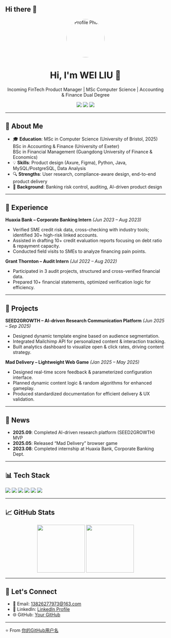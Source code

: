 ## Hi there 👋

<!--
**ir24727/ir24727** is a ✨ _special_ ✨ repository because its `README.md` (this file) appears on your GitHub profile.

<!-- 个人主页 README.md -->

<!-- 顶部 Banner / 头像 -->
<p align="center">
  <img src="https://avatars.githubusercontent.com/你的GitHub用户名" width="120" style="border-radius:50%;" alt="Profile Photo" />
</p>

<h1 align="center">Hi, I'm WEI LIU 👋</h1>
<p align="center">
  Incoming FinTech Product Manager | MSc Computer Science | Accounting & Finance Dual Degree
</p>

<!-- 徽章 -->
<p align="center">
  <a href="mailto:13826277973@163.com"><img src="https://img.shields.io/badge/Email-Contact-blue?style=flat&logo=gmail" /></a>
  <a href="https://www.linkedin.com/"><img src="https://img.shields.io/badge/LinkedIn-Profile-blue?style=flat&logo=linkedin" /></a>
  <a href="https://github.com/你的GitHub用户名"><img src="https://img.shields.io/github/followers/你的GitHub用户名?label=Follow&style=social" /></a>
</p>

---

## 🎯 About Me
- 🎓 **Education**: MSc in Computer Science (University of Bristol, 2025)  
  BSc in Accounting & Finance (University of Exeter)  
  BSc in Financial Management (Guangdong University of Finance & Economics)  
- 💡 **Skills**: Product design (Axure, Figma), Python, Java, MySQL/PostgreSQL, Data Analysis  
- 🔍 **Strengths**: User research, compliance-aware design, end-to-end product delivery  
- 🏦 **Background**: Banking risk control, auditing, AI-driven product design  

---

## 💼 Experience

**Huaxia Bank – Corporate Banking Intern** *(Jun 2023 – Aug 2023)*  
- Verified SME credit risk data, cross-checking with industry tools; identified 30+ high-risk linked accounts.  
- Assisted in drafting 10+ credit evaluation reports focusing on debt ratio & repayment capacity.  
- Conducted field visits to SMEs to analyze financing pain points.

**Grant Thornton – Audit Intern** *(Jul 2022 – Aug 2022)*  
- Participated in 3 audit projects, structured and cross-verified financial data.  
- Prepared 10+ financial statements, optimized verification logic for efficiency.  

---

## 🚀 Projects

**SEED2GROWTH – AI-driven Research Communication Platform** *(Jun 2025 – Sep 2025)*  
- Designed dynamic template engine based on audience segmentation.  
- Integrated Mailchimp API for personalized content & interaction tracking.  
- Built analytics dashboard to visualize open & click rates, driving content strategy.  

**Mad Delivery – Lightweight Web Game** *(Jan 2025 – May 2025)*  
- Designed real-time score feedback & parameterized configuration interface.  
- Planned dynamic content logic & random algorithms for enhanced gameplay.  
- Produced standardized documentation for efficient delivery & UX validation.  

---

## 📢 News
- **2025.09**: Completed AI-driven research platform (SEED2GROWTH) MVP  
- **2025.05**: Released “Mad Delivery” browser game  
- **2023.08**: Completed internship at Huaxia Bank, Corporate Banking Dept.  

---

## 📊 Tech Stack
<p>
  <img src="https://img.shields.io/badge/Tool-Axure-blue?logo=axure&style=for-the-badge" />
  <img src="https://img.shields.io/badge/Tool-Figma-purple?logo=figma&style=for-the-badge" />
  <img src="https://img.shields.io/badge/Code-Python-yellow?logo=python&style=for-the-badge" />
  <img src="https://img.shields.io/badge/Code-Java-orange?logo=java&style=for-the-badge" />
  <img src="https://img.shields.io/badge/Database-MySQL-blue?logo=mysql&style=for-the-badge" />
  <img src="https://img.shields.io/badge/Database-PostgreSQL-blue?logo=postgresql&style=for-the-badge" />
</p>

---

## 📈 GitHub Stats
<p align="center">
  <img src="https://github-readme-stats.vercel.app/api?username=你的GitHub用户名&show_icons=true&theme=radical" height="150" />
  <img src="https://github-readme-stats.vercel.app/api/top-langs/?username=你的GitHub用户名&layout=compact&theme=radical" height="150" />
</p>

---

## 💬 Let's Connect
- 📧 Email: [13826277973@163.com](mailto:13826277973@163.com)  
- 💼 LinkedIn: [LinkedIn Profile](https://www.linkedin.com/)  
- 🌐 GitHub: [Your GitHub](https://github.com/你的GitHub用户名)  

---

⭐️ From [你的GitHub用户名](https://github.com/你的GitHub用户名)
